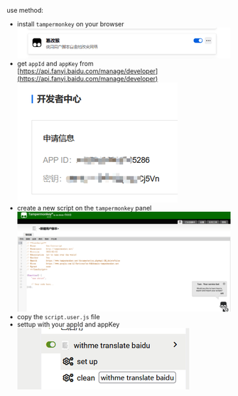 use method:
- install `tampermonkey` on your browser  
![image](image/one.png)
- get `appId` and `appKey` from [https://api.fanyi.baidu.com/manage/developer](https://api.fanyi.baidu.com/manage/developer)  
![image](image/two.png)
- create a new script on the `tampermonkey` panel  
![image](image/three.png)
- copy the `script.user.js` file
- settup with your appId and appKey  
![image](image/four.png)